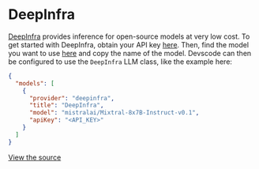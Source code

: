 # DeepInfra

[DeepInfra](https://deepinfra.com) provides inference for open-source models at very low cost. To get started with DeepInfra, obtain your API key [here](https://deepinfra.com/dash). Then, find the model you want to use [here](https://deepinfra.com/models?type=text-generation) and copy the name of the model. Devscode can then be configured to use the `DeepInfra` LLM class, like the example here:

```json title="config.json"
{
  "models": [
    {
      "provider": "deepinfra",
      "title": "DeepInfra",
      "model": "mistralai/Mixtral-8x7B-Instruct-v0.1",
      "apiKey": "<API_KEY>"
    }
  ]
}
```

[View the source](https://github.com/khulnasoft/devscode/blob/main/core/llm/llms/DeepInfra.ts)

